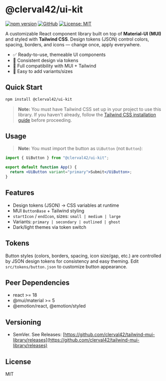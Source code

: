 # @clerval42/ui-kit

[![npm version](https://img.shields.io/npm/v/@clerval42/ui-kit?style=flat-square)](https://www.npmjs.com/package/@clerval42/ui-kit)
[![GitHub](https://img.shields.io/badge/github-repo-blue?logo=github&style=flat-square)](https://github.com/clerval42/tailwind-mui-library)
[![License: MIT](https://img.shields.io/badge/license-MIT-green?style=flat-square)](LICENSE)

A customizable React component library built on top of **Material-UI (MUI)** and styled with **Tailwind CSS**. Design tokens (JSON) control colors, spacing, borders, and icons — change once, apply everywhere.

- ✅ Ready-to-use, themeable UI components
- 🎯 Consistent design via tokens
- 🤝 Full compatibility with MUI + Tailwind
- 🧩 Easy to add variants/sizes

## Quick Start

```bash
npm install @clerval42/ui-kit
```

> **Note:** You must have  Tailwind CSS set up in your project to use this library. If you haven't already, follow the [Tailwind CSS installation guide](https://tailwindcss.com/docs/installation) before proceeding.

## Usage

> **Note:** You must import the button as `UiButton` (not `Button`):

```jsx
import { UiButton } from "@clerval42/ui-kit";

export default function App() {
  return <UiButton variant="primary">Submit</UiButton>;
}
```

## Features

* Design tokens (JSON) → CSS variables at runtime
* MUI `ButtonBase` + Tailwind styling
* `startIcon` / `endIcon`, sizes: `small | medium | large`
* Variants: `primary | secondary | outlined | ghost`
* Dark/light themes via token switch

## Tokens

Button styles (colors, borders, spacing, icon size/gap, etc.) are controlled by JSON design tokens for consistency and easy theming. Edit `src/tokens/button.json` to customize button appearance.

## Peer Dependencies

* react >= 18
* @mui/material >= 5
* @emotion/react, @emotion/styled

## Versioning

* SemVer. See Releases: [https://github.com/clerval42/tailwind-mui-library/releases](https://github.com/clerval42/tailwind-mui-library/releases)

## License

MIT
